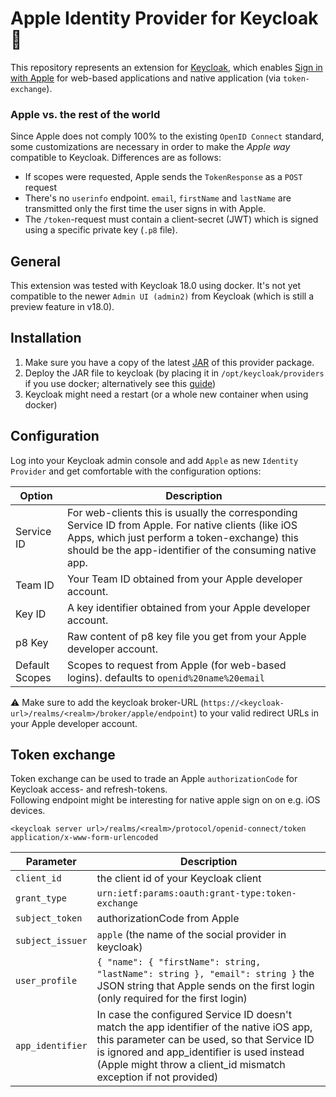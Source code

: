 # Apple Identity Provider for Keycloak :apple:

This repository represents an extension for [Keycloak](https://www.keycloak.org), which
enables [Sign in with Apple](https://developer.apple.com/documentation/sign_in_with_apple) for web-based applications and native
application (via `token-exchange`).

### Apple vs. the rest of the world

Since Apple does not comply 100% to the existing `OpenID Connect` standard, some customizations are necessary in order to make the _Apple
way_
compatible to Keycloak. Differences are as follows:

- If scopes were requested, Apple sends the `TokenResponse` as a `POST` request
- There's no `userinfo` endpoint. `email`, `firstName` and `lastName` are transmitted only the first time the user signs in with Apple.
- The `/token`-request must contain a client-secret (JWT) which is signed using a specific private key (`.p8` file).

## General

This extension was tested with Keycloak 18.0 using docker. It's not yet compatible to the newer `Admin UI (admin2)` from Keycloak (which is
still a preview feature in v18.0).

## Installation

1. Make sure you have a copy of the latest [JAR](https://github.com/klausbetz/apple-identity-provider-keycloak/releases/latest) of this provider package.
2. Deploy the JAR file to keycloak (by placing it in `/opt/keycloak/providers` if you use docker; alternatively see
   this [guide](https://www.keycloak.org/docs/latest/server_development/index.html#registering-provider-implementations))
3. Keycloak might need a restart (or a whole new container when using docker)

## Configuration

Log into your Keycloak admin console and add `Apple` as new `Identity Provider` and get comfortable with the configuration options:

| Option         | Description                                                                                                                                                                                                     |
|----------------|-----------------------------------------------------------------------------------------------------------------------------------------------------------------------------------------------------------------|
| Service ID     | For web-clients this is usually the corresponding Service ID from Apple. For native clients (like iOS Apps, which just perform a token-exchange) this should be the app-identifier of the consuming native app. |
| Team ID        | Your Team ID obtained from your Apple developer account.                                                                                                                                                        |
| Key ID         | A key identifier obtained from your Apple developer account.                                                                                                                                                    |
| p8 Key         | Raw content of p8 key file you get from your Apple developer account.                                                                                                                                           |
| Default Scopes | Scopes to request from Apple (for web-based logins). defaults to `openid%20name%20email`                                                                                                                        |

:warning: Make sure to add the keycloak broker-URL (`https://<keycloak-url>/realms/<realm>/broker/apple/endpoint`) to your valid redirect
URLs in your Apple developer account.

## Token exchange

Token exchange can be used to trade an Apple `authorizationCode` for Keycloak access- and refresh-tokens.  
Following endpoint might be interesting for native apple sign on on e.g. iOS devices.

`<keycloak server url>/realms/<realm>/protocol/openid-connect/token`  
`application/x-www-form-urlencoded`

| Parameter         | Description                                                                                                                                                                                                                                               |
|-------------------|-----------------------------------------------------------------------------------------------------------------------------------------------------------------------------------------------------------------------------------------------------------|
| `client_id`       | the client id of your Keycloak client                                                                                                                                                                                                                     |
| `grant_type`      | `urn:ietf:params:oauth:grant-type:token-exchange`                                                                                                                                                                                                         |
| `subject_token`   | authorizationCode from Apple                                                                                                                                                                                                                              |
| `subject_issuer`  | `apple` (the name of the social provider in keycloak)                                                                                                                                                                                                     |
| `user_profile`    | `{ "name": { "firstName": string, "lastName": string }, "email": string }` the JSON string that Apple sends on the first login (only required for the first login)                                                                                        |
| `app_identifier`  | In case the configured Service ID doesn't match the app identifier of the native iOS app, this parameter can be used, so that Service ID is ignored and app_identifier is used instead (Apple might throw a client_id mismatch exception if not provided) |
